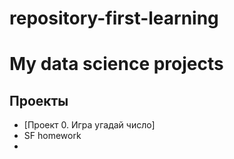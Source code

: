 # repository-first-learning

# My data science projects

## Проекты

* [Проект 0. Игра угадай число]
*    SF homework
*


